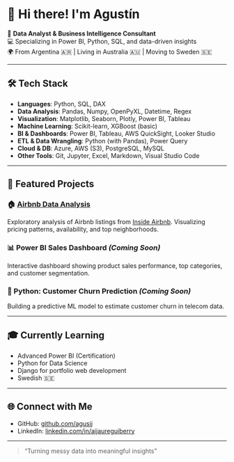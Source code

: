 # 👋 Hi there! I'm Agustín

🎯 **Data Analyst & Business Intelligence Consultant**  
💻 Specializing in Power BI, Python, SQL, and data-driven insights  
🌍 From Argentina 🇦🇷 | Living in Australia 🇦🇺 | Moving to Sweden 🇸🇪  

---

## 🛠️ Tech Stack

- **Languages**: Python, SQL, DAX
- **Data Analysis**: Pandas, Numpy, OpenPyXL, Datetime, Regex
- **Visualization**: Matplotlib, Seaborn, Plotly, Power BI, Tableau
- **Machine Learning**: Scikit-learn, XGBoost (basic)
- **BI & Dashboards**: Power BI, Tableau, AWS QuickSight, Looker Studio
- **ETL & Data Wrangling**: Python (with Pandas), Power Query
- **Cloud & DB**: Azure, AWS (S3), PostgreSQL, MySQL
- **Other Tools**: Git, Jupyter, Excel, Markdown, Visual Studio Code

---

## 🚀 Featured Projects

### 🏠 [Airbnb Data Analysis](https://github.com/agusij/airbnb_eda)
Exploratory analysis of Airbnb listings from [Inside Airbnb](http://insideairbnb.com/get-the-data.html). Visualizing pricing patterns, availability, and top neighborhoods.

### 📊 Power BI Sales Dashboard *(Coming Soon)*
Interactive dashboard showing product sales performance, top categories, and customer segmentation.

### 🧠 Python: Customer Churn Prediction *(Coming Soon)*
Building a predictive ML model to estimate customer churn in telecom data.

---

## 🎓 Currently Learning
- Advanced Power BI (Certification)
- Python for Data Science
- Django for portfolio web development
- Swedish 🇸🇪

---

## 🌐 Connect with Me
- GitHub: [github.com/agusij](https://github.com/agusij)
- LinkedIn: [linkedin.com/in/aijaureguiberry](https://www.linkedin.com/in/aijaureguiberry)

---

> “Turning messy data into meaningful insights”
